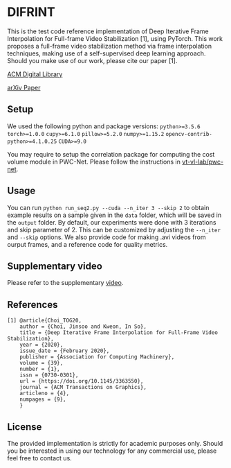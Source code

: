# DIFRINT
This is the test code reference implementation of Deep Iterative Frame Interpolation for Full-frame Video Stabilization [1], using PyTorch.
This work proposes a full-frame video stabilization method via frame interpolation techniques, making use of a self-supervised deep learning approach.
Should you make use of our work, please cite our paper [1].

<a href="https://dl.acm.org/doi/abs/10.1145/3363550">ACM Digital Library</a>

<a href="https://arxiv.org/abs/1909.02641">arXiv Paper</a>

## Setup
We used the following python and package versions:
`python>=3.5.6`
`torch>=1.0.0`
`cupy>=6.1.0`
`pillow>=5.2.0`
`numpy>=1.15.2`
`opencv-contrib-python>=4.1.0.25`
`CUDA>=9.0`

You may require to setup the correlation package for computing the cost volume module in PWC-Net.
Please follow the instructions in <a href="https://github.com/vt-vl-lab/pwc-net.pytorch">vt-vl-lab/pwc-net</a>.

## Usage
You can run `python run_seq2.py --cuda --n_iter 3 --skip 2` to obtain example results on a sample given in the `data` folder, which will be saved in the `output` folder.
By default, our experiments were done with 3 iterations and skip parameter of 2.
This can be customized by adjusting the `--n_iter` and `--skip` options.
We also provide code for making .avi videos from ourput frames, and a reference code for quality metrics.

## Supplementary video
Please refer to the supplementary <a href="https://youtu.be/qXi9NXOvIgM">video</a>.

## References
```
[1] @article{Choi_TOG20,
	author = {Choi, Jinsoo and Kweon, In So},
	title = {Deep Iterative Frame Interpolation for Full-Frame Video Stabilization},
	year = {2020},
	issue_date = {February 2020},
	publisher = {Association for Computing Machinery},
	volume = {39},
	number = {1},
	issn = {0730-0301},
	url = {https://doi.org/10.1145/3363550},
	journal = {ACM Transactions on Graphics},
	articleno = {4},
	numpages = {9},
    }
```

## License
The provided implementation is strictly for academic purposes only. 
Should you be interested in using our technology for any commercial use, please feel free to contact us.